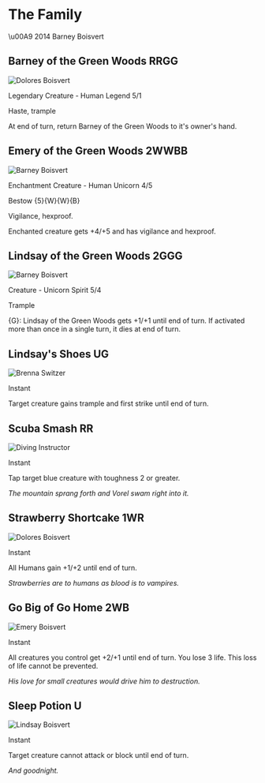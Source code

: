 # The Family

\u00A9 2014 Barney Boisvert

## Barney of the Green Woods RRGG

![Dolores Boisvert](artwork/barney.jpg)

Legendary Creature - Human Legend 5/1

Haste, trample

At end of turn, return Barney of the Green Woods to it's owner's hand.

## Emery of the Green Woods 2WWBB

![Barney Boisvert](artwork/emery.jpg)

Enchantment Creature - Human Unicorn 4/5

Bestow {5}{W}{W}{B}

Vigilance, hexproof.

Enchanted creature gets +4/+5 and has vigilance and hexproof.

## Lindsay of the Green Woods 2GGG

![Barney Boisvert](artwork/lindsay.jpg)

Creature - Unicorn Spirit 5/4

Trample

{G}: Lindsay of the Green Woods gets +1/+1 until end of turn.  If activated more than once in a single turn, it dies at end of turn.

## Lindsay's Shoes UG

![Brenna Switzer](artwork/lindsays_shoes.jpg)

Instant

Target creature gains trample and first strike until end of turn.

## Scuba Smash RR

![Diving Instructor](artwork/scuba_smash.jpeg)

Instant

Tap target blue creature with toughness 2 or greater.

*The mountain sprang forth and Vorel swam right into it.*

## Strawberry Shortcake 1WR

![Dolores Boisvert](artwork/shortcake.jpg)

Instant

All Humans gain +1/+2 until end of turn.

*Strawberries are to humans as blood is to vampires.*

## Go Big of Go Home 2WB

![Emery Boisvert](artwork/go_big.jpg)

Instant

All creatures you control get +2/+1 until end of turn.  You lose 3 life.  This loss of life cannot be prevented.

*His love for small creatures would drive him to destruction.*

## Sleep Potion U

![Lindsay Boisvert](artwork/sleep_potion.jpg)

Instant

Target creature cannot attack or block until end of turn.

*And goodnight.*